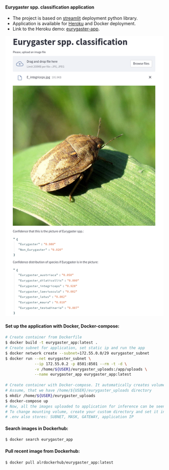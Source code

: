 #### Eurygaster spp. classification application

* The project is based on [streamlit](https://share.streamlit.io/daniellewisdl/streamlit-cheat-sheet/app.py) deployment
  python library.
* Application is available for [Heroku](https://www.heroku.com/) and Docker deployment.
* Link to the Heroku demo: [eurygaster-app](https://eurygaster-app.herokuapp.com/).

![eurygaster_integriceps_example](./assets/e_integriceps_example.png)


#### Set up the application with Docker, Docker-compose:

```bash
# Create container from Dockerfile
$ docker build -t eurygaster_app:latest .
# Create subnet for application, set static ip and run the app
$ docker network create --subnet=172.55.0.0/29 eurygaster_subnet
$ docker run --net eurygaster_subnet \
             --ip 172.55.0.2 -p 8501:8501 --rm -t -d \
             -v /home/${USER}/eurygaster_uploads:/app/uploads \
             --name eurygaster_app eurygaster_app:latest

# Create container with Docker-compose. It automatically creates volume and mount image uploads to it.
# Assume, that we have /home/${USER}/eurygaster_uploads directory
$ mkdir /home/${USER}/eurygaster_uploads
$ docker-compose up
# Now, all the images uploaded to application for inference can be seen in <FOLDER> 
# To change mounting volume, create your custom directory and set it in <MOUNTING_VOLUME> parameter in .env.
# .env also stores: SUBNET, MASK, GATEWAY, application IP

```
#### Search images in Dockerhub:

```bash
$ docker search eurygaster_app
```

#### Pull recent image from Dockerhub:

```bash
$ docker pull alrdockerhub/eurygaster_app:latest
```
